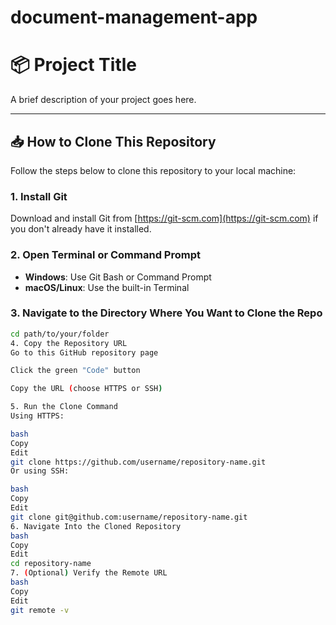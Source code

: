 # document-management-app
# 📦 Project Title

A brief description of your project goes here.

---

## 📥 How to Clone This Repository

Follow the steps below to clone this repository to your local machine:

### 1. Install Git

Download and install Git from [https://git-scm.com](https://git-scm.com) if you don't already have it installed.

### 2. Open Terminal or Command Prompt

- **Windows**: Use Git Bash or Command Prompt  
- **macOS/Linux**: Use the built-in Terminal

### 3. Navigate to the Directory Where You Want to Clone the Repo

```bash
cd path/to/your/folder
4. Copy the Repository URL
Go to this GitHub repository page

Click the green "Code" button

Copy the URL (choose HTTPS or SSH)

5. Run the Clone Command
Using HTTPS:

bash
Copy
Edit
git clone https://github.com/username/repository-name.git
Or using SSH:

bash
Copy
Edit
git clone git@github.com:username/repository-name.git
6. Navigate Into the Cloned Repository
bash
Copy
Edit
cd repository-name
7. (Optional) Verify the Remote URL
bash
Copy
Edit
git remote -v

